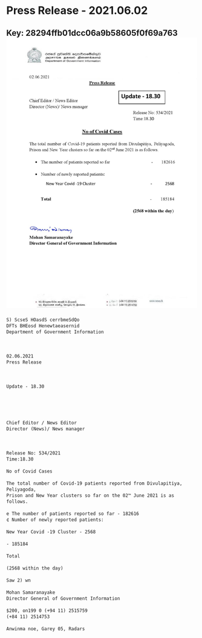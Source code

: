 # Press Release - 2021.06.02 
Key: 28294ffb01dcc06a9b58605f0f69a763 
![img](img/28294ffb01dcc06a9b58605f0f69a763.jpg)
---
```
S) ScseS HOasdS cerrbmeSdQo
DFTs BHEosd Henewtaeasernid
Department of Government Information

 

02.06.2021
Press Release

 

Update - 18.30

 

 

Chief Editor / News Editor
Director (News)/ News manager

 

Release No: 534/2021
Time:18.30

No of Covid Cases

The total number of Covid-19 patients reported from Divulapitiya, Peliyagoda,
Prison and New Year clusters so far on the 02™ June 2021 is as follows.

e The number of patients reported so far - 182616
¢ Number of newly reported patients:

New Year Covid -19 Cluster - 2568

- 185184

Total

(2568 within the day)

Saw 2) wn

Mohan Samaranayake
Director General of Government Information

$200, on199 0 (+94 11) 2515759
(+84 11) 2514753

Anwinma noe, Garey 05, Radars

 

```
